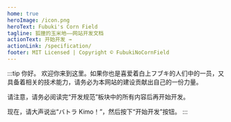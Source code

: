 ```yaml
---
home: true
heroImage: /icon.png
heroText: Fubuki's Corn Field
tagline: 狐狸的玉米地——网站开发文档
actionText: 开始开发 →
actionLink: /specification/
footer: MIT Licensed | Copyright © FubukiNoCornField
---
```


:::tip 你好。
欢迎你来到这里。如果你也是喜爱着白上フブキ的人们中的一员，又具备着相关的技术能力，请务必为本网站的建设贡献出自己的一份力量。

请注意，请务必阅读完“开发规范”板块中的所有内容后再开始开发。

现在，请大声说出“バトラ Kimo！”，然后按下“开始开发”按钮。
:::

